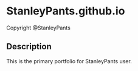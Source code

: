 # StanleyPants.github.io

Copyright @StanleyPants

## Description

This is the primary portfolio for StanleyPants user.
